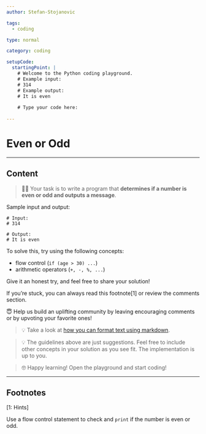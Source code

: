 ```yaml
---
author: Stefan-Stojanovic

tags:
  - coding

type: normal

category: coding

setupCode:
  startingPoint: |
    # Welcome to the Python coding playground. 
    # Example input:
    # 314
    # Example output:
    # It is even
    
    # Type your code here:
      
---
```


# Even or Odd

---

## Content

> 👩‍💻 Your task is to write a program that **determines if a number is even or odd and outputs a message**.

Sample input and output:
```plain-text
# Input:
# 314

# Output:
# It is even
```

To solve this, try using the following concepts:
- flow control (`if (age > 30) ...`)
- arithmetic operators (`+, -, %, ...`)

Give it an honest try, and feel free to share your solution!

If you’re stuck, you can always read this footnote[1] or review the comments section.

😇 Help us build an uplifting community by leaving encouraging comments or by upvoting your favorite ones!

> 💡 Take a look at [how you can format text using markdown](https://www.enki.com/glossary/general/markdown-formatting).

> 💡 The guidelines above are just suggestions. Feel free to include other concepts in your solution as you see fit. The implementation is up to you.

> 🤓 Happy learning! Open the playground and start coding!

---

## Footnotes

[1: Hints]

Use a flow control statement to check and `print` if the number is even or odd.

